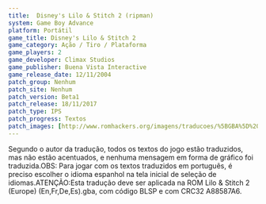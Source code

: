 ```yaml
---
title:  Disney's Lilo & Stitch 2 (ripman)
system: Game Boy Advance
platform: Portátil
game_title: Disney's Lilo & Stitch 2
game_category: Ação / Tiro / Plataforma
game_players: 2
game_developer: Climax Studios
game_publisher: Buena Vista Interactive
game_release_date: 12/11/2004
patch_group: Nenhum
patch_site: Nenhum
patch_version: Beta1
patch_release: 18/11/2017
patch_type: IPS
patch_progress: Textos
patch_images: [http://www.romhackers.org/imagens/traducoes/%5BGBA%5D%20Lilo%20&%20Stitch%202%20-%20ripman%20-%201.png,http://www.romhackers.org/imagens/traducoes/%5BGBA%5D%20Lilo%20&%20Stitch%202%20-%20ripman%20-%202.png,http://www.romhackers.org/imagens/traducoes/%5BGBA%5D%20Lilo%20&%20Stitch%202%20-%20ripman%20-%203.png]
---
```

Segundo o autor da tradução, todos os textos do jogo estão traduzidos, mas não estão acentuados, e nenhuma mensagem em forma de gráfico foi traduzida.OBS: Para jogar com os textos traduzidos em português, é preciso escolher o idioma espanhol na tela inicial de seleção de idiomas.ATENÇÃO:Esta tradução deve ser aplicada na ROM Lilo & Stitch 2 (Europe) (En,Fr,De,Es).gba, com código BLSP e com CRC32 A88587A6.